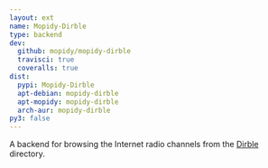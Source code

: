 ```yaml
---
layout: ext
name: Mopidy-Dirble
type: backend
dev:
  github: mopidy/mopidy-dirble
  travisci: true
  coveralls: true
dist:
  pypi: Mopidy-Dirble
  apt-debian: mopidy-dirble
  apt-mopidy: mopidy-dirble
  arch-aur: mopidy-dirble
py3: false
---
```


A backend for browsing the Internet radio channels from the
[Dirble](https://dirble.com/) directory.
